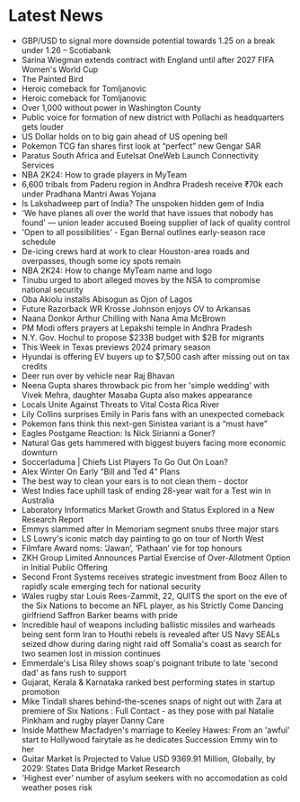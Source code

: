 # Latest News
-  GBP/USD to signal more downside potential towards 1.25 on a break under 1.26 – Scotiabank
-  Sarina Wiegman extends contract with England until after 2027 FIFA Women's World Cup
-  The Painted Bird
-  Heroic comeback for Tomljanovic
-  Heroic comeback for Tomljanovic
-  Over 1,000 without power in Washington County
-  Public voice for formation of new district with Pollachi as headquarters gets louder
-  US Dollar holds on to big gain ahead of US opening bell
-  Pokemon TCG fan shares first look at “perfect” new Gengar SAR
-  Paratus South Africa and Eutelsat OneWeb Launch Connectivity Services
-  NBA 2K24: How to grade players in MyTeam
-  6,600 tribals from Paderu region in Andhra Pradesh receive ₹70k each under Pradhana Mantri Awas Yojana
-  Is Lakshadweep part of India? The unspoken hidden gem of India
-  'We have planes all over the world that have issues that nobody has found' — union leader accused Boeing supplier of lack of quality control
-  'Open to all possibilities' - Egan Bernal outlines early-season race schedule
-  De-icing crews hard at work to clear Houston-area roads and overpasses, though some icy spots remain
-  NBA 2K24: How to change MyTeam name and logo
-  Tinubu urged to abort alleged moves by the NSA to compromise national security
-  Oba Akiolu installs Abisogun as Ojon of Lagos
-  Future Razorback WR Krosse Johnson enjoys OV to Arkansas
-  Naana Donkor Arthur Chilling with Nana Ama McBrown
-  PM Modi offers prayers at Lepakshi temple in Andhra Pradesh
-  N.Y. Gov. Hochul to propose $233B budget with $2B for migrants
-  This Week in Texas previews 2024 primary season
-  Hyundai is offering EV buyers up to $7,500 cash after missing out on tax credits
-  Deer run over by vehicle near Raj Bhavan
-  Neena Gupta shares throwback pic from her 'simple wedding' with Vivek Mehra, daughter Masaba Gupta also makes appearance
-  Locals Unite Against Threats to Vital Costa Rica River
-  Lily Collins surprises Emily in Paris fans with an unexpected comeback
-  Pokemon fans think this next-gen Sinistea variant is a “must have”
-  Eagles Postgame Reaction: Is Nick Sirianni a Goner?
-  Natural Gas gets hammered with biggest buyers facing more economic downturn
-  Soccerladuma | Chiefs List Players To Go Out On Loan?
-  Alex Winter On Early “Bill and Ted 4” Plans
-  The best way to clean your ears is to not clean them - doctor
-  West Indies face uphill task of ending 28-year wait for a Test win in Australia
-  Laboratory Informatics Market Growth and Status Explored in a New Research Report
-  Emmys slammed after In Memoriam segment snubs three major stars
-  LS Lowry's iconic match day painting to go on tour of North West
-  Filmfare Award noms: ‘Jawan’, ‘Pathaan’ vie for top honours
-  ZKH Group Limited Announces Partial Exercise of Over-Allotment Option in Initial Public Offering
-  Second Front Systems receives strategic investment from Booz Allen to rapidly scale emerging tech for national security
-  Wales rugby star Louis Rees-Zammit, 22, QUITS the sport on the eve of the Six Nations to become an NFL player, as his Strictly Come Dancing girlfriend Saffron Barker beams with pride
-  Incredible haul of weapons including ballistic missiles and warheads being sent form Iran to Houthi rebels is revealed after US Navy SEALs seized dhow during daring night raid off Somalia's coast as search for two seamen lost in mission continues
-  Emmerdale's Lisa Riley shows soap's poignant tribute to late 'second dad' as fans rush to support
-  Gujarat, Kerala & Karnataka ranked best performing states in startup promotion
-  Mike Tindall shares behind-the-scenes snaps of night out with Zara at premiere of Six Nations : Full Contact - as they pose with pal Natalie Pinkham and rugby player Danny Care
-  Inside Matthew Macfadyen's marriage to Keeley Hawes: From an 'awful' start to Hollywood fairytale as he dedicates Succession Emmy win to her
-  Guitar Market Is Projected to Value USD 9369.91 Million, Globally, by 2029: States Data Bridge Market Research
-  'Highest ever' number of asylum seekers with no accomodation as cold weather poses risk
